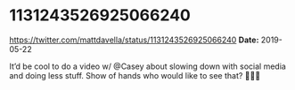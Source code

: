 # 1131243526925066240
https://twitter.com/mattdavella/status/1131243526925066240
**Date:** 2019-05-22

It’d be cool to do a video w/ @Casey about slowing down with social media and doing less stuff. Show of hands who would like to see that? 🙋🏻‍♂️
